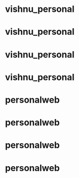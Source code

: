 # vishnu_personal
# vishnu_personal
# vishnu_personal
# vishnu_personal
# personalweb
# personalweb
# personalweb
# personalweb
